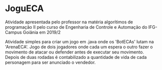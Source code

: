 # JoguECA
Atividade apresentada pelo professor na matéria algorítimos de programação II pelo curso de Engenharia de Controle e Automação do IFG-Campus Goiânia em 2019/2

Atividade simples para criar um jogo em .java onde os 'BotECAs' lutam na 'ArenaECA'.
Jogo de dois jogadores onde cada um espera o outro fazer o movimento de atacar ou defender antes de executar seu movimento.
Depois de duas rodadas é contabilizado a quantidade de vida de cada personagem para ser anunciado o vendedor.
